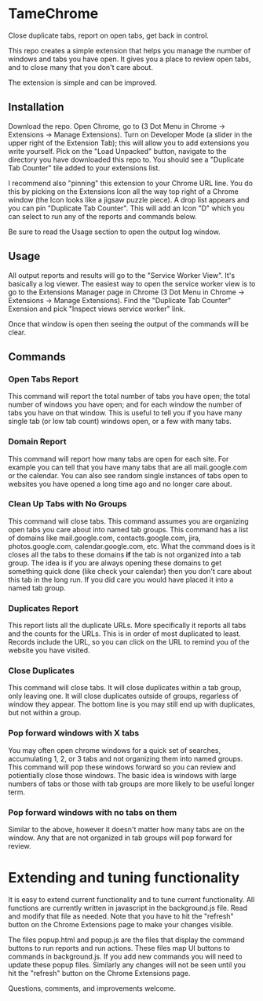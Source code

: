 # TameChrome
Close duplicate tabs, report on open tabs, get back in control.

This repo creates a simple extension that helps you manage the number of windows and tabs you have open.  It gives you a place to review open tabs, and to close many that you don't care about.

The extension is simple and can be improved.

## Installation
Download the repo. Open Chrome, go to (3 Dot Menu in Chrome -> Extensions -> Manage Extensions).  Turn on Developer Mode (a slider in the upper right of the Extension Tab); this will allow you to add extensions you write yourself.  Pick on the "Load Unpacked" button, navigate to the directory you have downloaded this repo to.  You should see a "Duplicate Tab Counter" tile added to your extensions list.

I recommend also "pinning" this extension to your Chrome URL line.  You do this by picking on the Extensions Icon all the way top right of a Chrome window (the Icon looks like a jigsaw puzzle piece).  A drop list appears and you can pin "Duplicate Tab Counter".  This will add an Icon "D" which you can select to run any of the reports and commands below.

Be sure to read the Usage section to open the output log window.


## Usage
All output reports and results will go to the "Service Worker View".  It's basically a log viewer.  The easiest way to open the service worker view is to go to the Extensions Manager page in Chrome (3 Dot Menu in Chrome -> Extensions -> Manage Extensions).  Find the "Duplicate Tab Counter" Exension and pick "Inspect views service worker" link.

Once that window is open then seeing the output of the commands will be clear.

## Commands
### Open Tabs Report
This command will report the total number of tabs you have open; the total number of windows you have open; and for each window the number of tabs you have on that window.  This is useful to tell you if you have many single tab (or low tab count) windows open, or a few with many tabs.

### Domain Report
This command will report how many tabs are open for each site.  For example you can tell that you have many tabs that are all mail.google.com or the calendar.  You can also see random single instances of tabs open to websites you have opened a long time ago and no longer care about.

### Clean Up Tabs with No Groups
This command will close tabs.  This command assumes you are organizing open tabs you care about into named tab groups.  This command has a list of domains like mail.google.com, contacts.google.com, jira, photos.google.com, calendar.google.com, etc.  What the command does is it closes all the tabs to these domains **if** the tab is not organized into a tab group.  The idea is if you are always opening these domains to get something quick done (like check your calendar) then you don't care about this tab in the long run.  If you did care you would have placed it into a named tab group.

### Duplicates Report
This report lists all the duplicate URLs.  More specifically it reports all tabs and the counts for the URLs. This is in order of most duplicated to least.  Records include the URL, so you can click on the URL to remind you of the website you have visited.  

### Close Duplicates
This command will close tabs.  It will close duplicates within a tab group, only leaving one.  It will close duplicates outside of groups, regarless of window they appear. The bottom line is you may still end up with duplicates, but not within a group.

### Pop forward windows with X tabs
You may often open chrome windows for a quick set of searches, accumulating 1, 2, or 3 tabs and not organizing them into named groups.  This command will pop these windows forward so you can review and potientially close those windows.  The basic idea is windows with large numbers of tabs or those with tab groups are more likely to be useful longer term.

### Pop forward windows with no tabs on them
Similar to the above, however it doesn't matter how many tabs are on the window. Any that are not organized in tab groups will pop forward for review.

# Extending and tuning functionality
It is easy to extend current functionality and to tune current functionality.  All functions are currently written in javascript in the background.js file.  Read and modify that file as needed.  Note that you have to hit the "refresh" button on the Chrome Extensions page to make your changes visible.

The files popup.html and popup.js are the files that display the command buttons to run reports and run actions.  These files map UI buttons to commands in background.js.  If you add new commands you will need to update these popup files.  Similarly any changes will not be seen until you hit the "refresh" button on the Chrome Extensions page.

Questions, comments, and improvements welcome.

